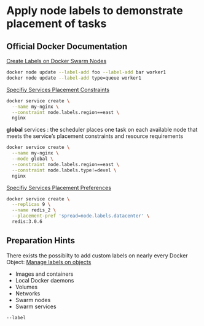 # Apply node labels to demonstrate placement of tasks

## Official Docker Documentation
[Create Labels on Docker Swarm Nodes](https://docs.docker.com/engine/reference/commandline/node_update/)

```bash
docker node update --label-add foo --label-add bar worker1
docker node update --label-add type=queue worker1
```

[Specifiy Services Placement Constraints](https://docs.docker.com/engine/swarm/services/#placement-constraints)

```bash
docker service create \
  --name my-nginx \
  --constraint node.labels.region==east \
  nginx
  ```

**global** services : the scheduler places one task on each available node that meets the service’s placement constraints and resource requirements
```bash
docker service create \
  --name my-nginx \
  --mode global \
  --constraint node.labels.region==east \
  --constraint node.labels.type!=devel \
  nginx
```

[Specifiy Services Placement Preferences](https://docs.docker.com/engine/swarm/services/#placement-preferences)

```bash
docker service create \
  --replicas 9 \
  --name redis_2 \
  --placement-pref 'spread=node.labels.datacenter' \
  redis:3.0.6
```


## Preparation Hints
There exists the possibilty to add custom labels on nearly every Docker Object: [Manage labels on objects](https://docs.docker.com/engine/userguide/labels-custom-metadata/#manage-labels-on-objects)
 - Images and containers
 - Local Docker daemons
 - Volumes
 - Networks
 - Swarm nodes
 - Swarm services
 
```--label```